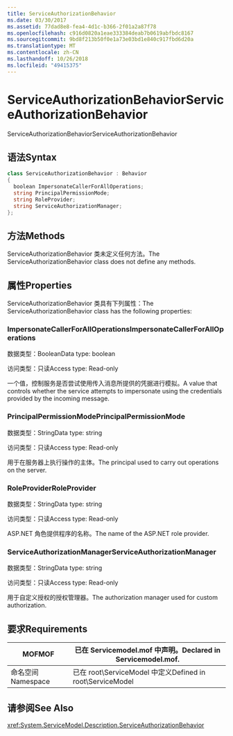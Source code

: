 ```yaml
---
title: ServiceAuthorizationBehavior
ms.date: 03/30/2017
ms.assetid: 77dad8e8-fea4-4d1c-b366-2f01a2a87f78
ms.openlocfilehash: c916d0820a1eae333384deab7b0619abfbdc8167
ms.sourcegitcommit: 9bd8f213b50f0e1a73e03bd1e840c917fbd6d20a
ms.translationtype: MT
ms.contentlocale: zh-CN
ms.lasthandoff: 10/26/2018
ms.locfileid: "49415375"
---
```

# <a name="serviceauthorizationbehavior"></a><span data-ttu-id="5f0c2-102">ServiceAuthorizationBehavior</span><span class="sxs-lookup"><span data-stu-id="5f0c2-102">ServiceAuthorizationBehavior</span></span>
<span data-ttu-id="5f0c2-103">ServiceAuthorizationBehavior</span><span class="sxs-lookup"><span data-stu-id="5f0c2-103">ServiceAuthorizationBehavior</span></span>  
  
## <a name="syntax"></a><span data-ttu-id="5f0c2-104">语法</span><span class="sxs-lookup"><span data-stu-id="5f0c2-104">Syntax</span></span>  
  
```csharp
class ServiceAuthorizationBehavior : Behavior  
{  
  boolean ImpersonateCallerForAllOperations;  
  string PrincipalPermissionMode;  
  string RoleProvider;  
  string ServiceAuthorizationManager;  
};  
```  
  
## <a name="methods"></a><span data-ttu-id="5f0c2-105">方法</span><span class="sxs-lookup"><span data-stu-id="5f0c2-105">Methods</span></span>  
 <span data-ttu-id="5f0c2-106">ServiceAuthorizationBehavior 类未定义任何方法。</span><span class="sxs-lookup"><span data-stu-id="5f0c2-106">The ServiceAuthorizationBehavior class does not define any methods.</span></span>  
  
## <a name="properties"></a><span data-ttu-id="5f0c2-107">属性</span><span class="sxs-lookup"><span data-stu-id="5f0c2-107">Properties</span></span>  
 <span data-ttu-id="5f0c2-108">ServiceAuthorizationBehavior 类具有下列属性：</span><span class="sxs-lookup"><span data-stu-id="5f0c2-108">The ServiceAuthorizationBehavior class has the following properties:</span></span>  
  
### <a name="impersonatecallerforalloperations"></a><span data-ttu-id="5f0c2-109">ImpersonateCallerForAllOperations</span><span class="sxs-lookup"><span data-stu-id="5f0c2-109">ImpersonateCallerForAllOperations</span></span>  
 <span data-ttu-id="5f0c2-110">数据类型：Boolean</span><span class="sxs-lookup"><span data-stu-id="5f0c2-110">Data type: boolean</span></span>  
  
 <span data-ttu-id="5f0c2-111">访问类型：只读</span><span class="sxs-lookup"><span data-stu-id="5f0c2-111">Access type: Read-only</span></span>  
  
 <span data-ttu-id="5f0c2-112">一个值，控制服务是否尝试使用传入消息所提供的凭据进行模拟。</span><span class="sxs-lookup"><span data-stu-id="5f0c2-112">A value that controls whether the service attempts to impersonate using the credentials provided by the incoming message.</span></span>  
  
### <a name="principalpermissionmode"></a><span data-ttu-id="5f0c2-113">PrincipalPermissionMode</span><span class="sxs-lookup"><span data-stu-id="5f0c2-113">PrincipalPermissionMode</span></span>  
 <span data-ttu-id="5f0c2-114">数据类型：String</span><span class="sxs-lookup"><span data-stu-id="5f0c2-114">Data type: string</span></span>  
  
 <span data-ttu-id="5f0c2-115">访问类型：只读</span><span class="sxs-lookup"><span data-stu-id="5f0c2-115">Access type: Read-only</span></span>  
  
 <span data-ttu-id="5f0c2-116">用于在服务器上执行操作的主体。</span><span class="sxs-lookup"><span data-stu-id="5f0c2-116">The principal used to carry out operations on the server.</span></span>  
  
### <a name="roleprovider"></a><span data-ttu-id="5f0c2-117">RoleProvider</span><span class="sxs-lookup"><span data-stu-id="5f0c2-117">RoleProvider</span></span>  
 <span data-ttu-id="5f0c2-118">数据类型：String</span><span class="sxs-lookup"><span data-stu-id="5f0c2-118">Data type: string</span></span>  
  
 <span data-ttu-id="5f0c2-119">访问类型：只读</span><span class="sxs-lookup"><span data-stu-id="5f0c2-119">Access type: Read-only</span></span>  
  
 <span data-ttu-id="5f0c2-120">ASP.NET 角色提供程序的名称。</span><span class="sxs-lookup"><span data-stu-id="5f0c2-120">The name of the ASP.NET role provider.</span></span>  
  
### <a name="serviceauthorizationmanager"></a><span data-ttu-id="5f0c2-121">ServiceAuthorizationManager</span><span class="sxs-lookup"><span data-stu-id="5f0c2-121">ServiceAuthorizationManager</span></span>  
 <span data-ttu-id="5f0c2-122">数据类型：String</span><span class="sxs-lookup"><span data-stu-id="5f0c2-122">Data type: string</span></span>  
  
 <span data-ttu-id="5f0c2-123">访问类型：只读</span><span class="sxs-lookup"><span data-stu-id="5f0c2-123">Access type: Read-only</span></span>  
  
 <span data-ttu-id="5f0c2-124">用于自定义授权的授权管理器。</span><span class="sxs-lookup"><span data-stu-id="5f0c2-124">The authorization manager used for custom authorization.</span></span>  
  
## <a name="requirements"></a><span data-ttu-id="5f0c2-125">要求</span><span class="sxs-lookup"><span data-stu-id="5f0c2-125">Requirements</span></span>  
  
|<span data-ttu-id="5f0c2-126">MOF</span><span class="sxs-lookup"><span data-stu-id="5f0c2-126">MOF</span></span>|<span data-ttu-id="5f0c2-127">已在 Servicemodel.mof 中声明。</span><span class="sxs-lookup"><span data-stu-id="5f0c2-127">Declared in Servicemodel.mof.</span></span>|  
|---------|-----------------------------------|  
|<span data-ttu-id="5f0c2-128">命名空间</span><span class="sxs-lookup"><span data-stu-id="5f0c2-128">Namespace</span></span>|<span data-ttu-id="5f0c2-129">已在 root\ServiceModel 中定义</span><span class="sxs-lookup"><span data-stu-id="5f0c2-129">Defined in root\ServiceModel</span></span>|  
  
## <a name="see-also"></a><span data-ttu-id="5f0c2-130">请参阅</span><span class="sxs-lookup"><span data-stu-id="5f0c2-130">See Also</span></span>  
 <xref:System.ServiceModel.Description.ServiceAuthorizationBehavior>

